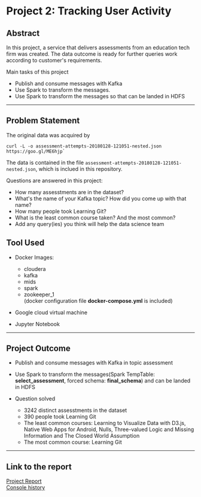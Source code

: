 # Project 2: Tracking User Activity

## Abstract 

In this project, a service that delivers assessments from an education tech firm was created. The data outcome is ready for further queries work according to customer's requirements. 

Main tasks of this project

- Publish and consume messages with Kafka
- Use Spark to transform the messages. 
- Use Spark to transform the messages so that can be landed in HDFS


---

## Problem Statement

The original data was acquired by 
```
curl -L -o assessment-attempts-20180128-121051-nested.json https://goo.gl/ME6hjp`
```
The data is contained in the file `assessment-attempts-20180128-121051-nested.json`, which is inclued in this repository. 


Questions are answered in this project:

- How many assesstments are in the dataset?
- What's the name of your Kafka topic? How did you come up with that name?
- How many people took Learning Git?
- What is the least common course taken? And the most common?
- Add any query(ies) you think will help the data science team
  
## Tool Used

- Docker Images: 
  - cloudera 
  - kafka                        
  - mids
  - spark
  - zookeeper_1  
  (docker configuration file __docker-compose.yml__ is included)
  
  
- Google cloud virtual machine 

- Jupyter Notebook

---


## Project Outcome

- Publish and consume messages with Kafka in topic assessment
  
- Use Spark to transform the messages(Spark TempTable: __select_assessment__, forced schema: __final_schema__) and can be landed in HDFS

- Question solved
  - 3242 distinct assesstments in the dataset
  - 390 people took Learning Git
  - The least common courses: Learning to Visualize Data with D3.js, Native Web Apps for Android, Nulls, Three-valued Logic and Missing Information and The Closed World Assumption
  - The most common course: Learning Git
   


 
---       

## Link to the report

[Project Report](Project_2.ipynb)\
[Console history](Haoyu_Zhang-history.txt)
